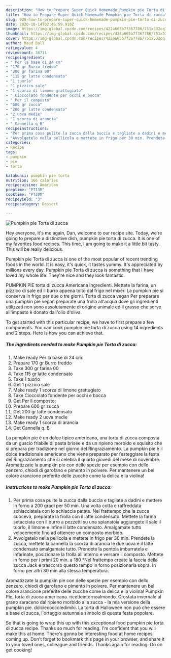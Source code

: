 ```yaml
---
description: "How to Prepare Super Quick Homemade Pumpkin pie Torta di zucca"
title: "How to Prepare Super Quick Homemade Pumpkin pie Torta di zucca"
slug: 928-how-to-prepare-super-quick-homemade-pumpkin-pie-torta-di-zucca
date: 2020-10-14T02:46:59.910Z
image: https://img-global.cpcdn.com/recipes/422a665b7f367786/751x532cq70/pumpkin-pie-torta-di-zucca-recipe-main-photo.jpg
thumbnail: https://img-global.cpcdn.com/recipes/422a665b7f367786/751x532cq70/pumpkin-pie-torta-di-zucca-recipe-main-photo.jpg
cover: https://img-global.cpcdn.com/recipes/422a665b7f367786/751x532cq70/pumpkin-pie-torta-di-zucca-recipe-main-photo.jpg
author: Maud Ball
ratingvalue: 4
reviewcount: 36711
recipeingredient:
- " Per la base di 24 cm"
- "170 gr Burro freddo"
- "300 gr farina 00"
- "115 gr latte condensato"
- "1 tuorlo"
- "1 pizzico sale"
- "1 scorza di limone grattugiato"
- " Cioccolato fondente per occhi e bocca"
- " Per il composto"
- "600 gr zucca"
- "200 gr latte condensato"
- "2 uova medie"
- "1 scorza di arancia"
- " Cannella q B"
recipeinstructions:
- "Per prima cosa pulite la zucca dalla buccia e tagliate a dadini e mettere in forno a 200 gradi per 50 min. Una volta cotta e raffreddata schiacciatela con lo schiaccia patate. Nel frattempo che la zucca cuoceva, preparate la frolla con il latte condensato. Mettete la farina setacciata con il burro a pezzetti su una spianatoia aggiungete il sale il tuorlo, il limone e infine il latte condensato. Amalgamate tutto velocemente fino ad ottenere un composto morbido."
- "Avvolgetelo nella pellicola e mettete in frigo per 30 min. Prendete la zucca, mettete la cannella la scorza di arancia le due uova e il latte condensato amalgamate tutto. Prendete la pentola imburratela e infarinate, posizionare la frolla all&#39;interno e versare il composto. Mettete in forno per i primi 20 min. a 180 °Nel frattempo create la faccia della zucca Jack e trascorso questo tempo in forno posizionarla sopra. In forno per altri 30 min alla stessa temperatura."
categories:
- Recipe
tags:
- pumpkin
- pie
- torta

katakunci: pumpkin pie torta 
nutrition: 166 calories
recipecuisine: American
preptime: "PT13M"
cooktime: "PT30M"
recipeyield: "3"
recipecategory: Dessert

---
```



![Pumpkin pie Torta di zucca](https://img-global.cpcdn.com/recipes/422a665b7f367786/751x532cq70/pumpkin-pie-torta-di-zucca-recipe-main-photo.jpg)

Hey everyone, it's me again, Dan, welcome to our recipe site. Today, we're going to prepare a distinctive dish, pumpkin pie torta di zucca. It is one of my favorites food recipes. This time, I am going to make it a little bit tasty. This will be really delicious.

Pumpkin pie Torta di zucca is one of the most popular of recent trending foods in the world. It is easy, it's quick, it tastes yummy. It's appreciated by millions every day. Pumpkin pie Torta di zucca is something that I have loved my whole life. They're nice and they look fantastic.

PUMPKIN PIE torta di zucca Americana Ingredienti. Mettete la farina, un pizzico di sale ed il burro appena tolto dal frigo nel mixer. La pumpkin pie si conserva in frigo per due o tre giorni. Torta di zucca vegan Per preparare una pumpkin pie vegan preparate una frolla all&#39;acqua dove gli ingredienti utilizzati non sono assolutamente di origine animale ed il grasso che serve all&#39;impasto è donato dall&#39;olio d&#39;oliva.


To get started with this particular recipe, we have to first prepare a few components. You can cook pumpkin pie torta di zucca using 14 ingredients and 2 steps. Here is how you can achieve that.

<!--inarticleads1-->

##### The ingredients needed to make Pumpkin pie Torta di zucca:

1. Make ready  Per la base di 24 cm:
1. Prepare 170 gr Burro freddo
1. Take 300 gr farina 00
1. Take 115 gr latte condensato
1. Take 1 tuorlo
1. Get 1 pizzico sale
1. Make ready 1 scorza di limone grattugiato
1. Take  Cioccolato fondente per occhi e bocca
1. Get  Per il composto:
1. Prepare 600 gr zucca
1. Get 200 gr latte condensato
1. Make ready 2 uova medie
1. Make ready 1 scorza di arancia
1. Get  Cannella q. B


La pumpkin pie è un dolce tipico americano, una torta di zucca composta da un guscio friabile di pasta brisée e da un ripieno morbido e squisito che si prepara per tradizione nel giorno del Ringraziamento. La pumpkin pie è il dolce tradizionale americano che viene preparato per festeggiare la festa del Ringraziamento che si celebra il quarto giovedì del mese di novembre. Aromatizzate la pumpkin pie con delle spezie per esempio con dello zenzero, chiodi di garofano e pimento in polvere. Per mantenere un bel colore arancione preferite delle zucche come la delica e la violina! 

<!--inarticleads2-->

##### Instructions to make Pumpkin pie Torta di zucca:

1. Per prima cosa pulite la zucca dalla buccia e tagliate a dadini e mettere in forno a 200 gradi per 50 min. Una volta cotta e raffreddata schiacciatela con lo schiaccia patate. Nel frattempo che la zucca cuoceva, preparate la frolla con il latte condensato. Mettete la farina setacciata con il burro a pezzetti su una spianatoia aggiungete il sale il tuorlo, il limone e infine il latte condensato. Amalgamate tutto velocemente fino ad ottenere un composto morbido.
1. Avvolgetelo nella pellicola e mettete in frigo per 30 min. Prendete la zucca, mettete la cannella la scorza di arancia le due uova e il latte condensato amalgamate tutto. Prendete la pentola imburratela e infarinate, posizionare la frolla all&#39;interno e versare il composto. Mettete in forno per i primi 20 min. a 180 °Nel frattempo create la faccia della zucca Jack e trascorso questo tempo in forno posizionarla sopra. In forno per altri 30 min alla stessa temperatura.


Aromatizzate la pumpkin pie con delle spezie per esempio con dello zenzero, chiodi di garofano e pimento in polvere. Per mantenere un bel colore arancione preferite delle zucche come la delica e la violina! Pumpkin Pie, torta di zucca americana. ricetteintornoalmondo. Crostata invernale al grano saraceno dal ripieno morbido alla zucca - la mia versione della pumpkin pie. dolciecoccoledimiki. La torta di Halloween non può che essere a base di zucca, l&#39;ortaggio autunnale simbolo di questa festa popolare. 

So that is going to wrap this up with this exceptional food pumpkin pie torta di zucca recipe. Thanks so much for reading. I'm confident that you will make this at home. There's gonna be interesting food at home recipes coming up. Don't forget to bookmark this page in your browser, and share it to your loved ones, colleague and friends. Thanks again for reading. Go on get cooking!
